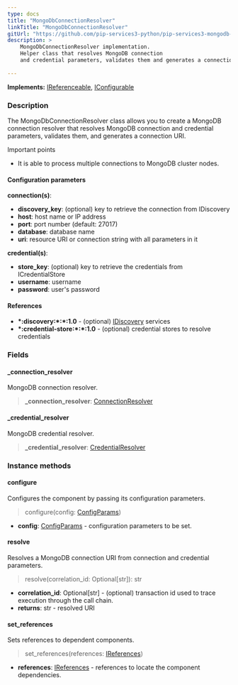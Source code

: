 ```yaml
---
type: docs
title: "MongoDbConnectionResolver"
linkTitle: "MongoDbConnectionResolver"
gitUrl: "https://github.com/pip-services3-python/pip-services3-mongodb-python"
description: >
    MongoDbConnectionResolver implementation.
    Helper class that resolves MongoDB connection
    and credential parameters, validates them and generates a connection URI.
  
---
```


**Implements:** [IReferenceable](../../../commons/refer/ireferenceable), [IConfigurable](../../../commons/config/iconfigurable)

### Description

The MongoDbConnectionResolver class allows you to create a MongoDB connection resolver that resolves MongoDB connection and credential parameters, validates them, and generates a connection URI.

Important points

-  It is able to process multiple connections to MongoDB cluster nodes.

#### Configuration parameters

**connection(s)**:
- **discovery_key**: (optional) key to retrieve the connection from IDiscovery
- **host**: host name or IP address
- **port**: port number (default: 27017)
- **database**: database name
- **uri**: resource URI or connection string with all parameters in it

**credential(s)**:
- **store_key**: (optional) key to retrieve the credentials from ICredentialStore
- **username**: username
- **password**: user's password

#### References
- **\*:discovery:\*:\*:1.0** - (optional) [IDiscovery](../../../components/connect/idiscovery) services
- **\*:credential-store:\*:\*:1.0** - (optional) credential stores to resolve credentials


### Fields

<span class="hide-title-link">

#### _connection_resolver
MongoDB connection resolver.
> **_connection_resolver**: [ConnectionResolver](../../../components/connect/connection_resolver) 

#### _credential_resolver
MongoDB credential resolver.
> **_credential_resolver**: [CredentialResolver](../../../components/auth/credential_resolver) 

</span>


### Instance methods

#### configure
Configures the component by passing its configuration parameters.

> configure(config: [ConfigParams](../../../commons/config/config_params))

- **config**: [ConfigParams](../../../commons/config/config_params) - configuration parameters to be set.


#### resolve
Resolves a MongoDB connection URI from connection and credential parameters.

> resolve(correlation_id: Optional[str]): str

- **correlation_id**: Optional[str] - (optional) transaction id used to trace execution through the call chain.
- **returns**: str - resolved URI

#### set_references
Sets references to dependent components.

> set_references(references: [IReferences](../../../commons/refer/ireferences))

- **references**: [IReferences](../../../commons/refer/ireferences) - references to locate the component dependencies.

